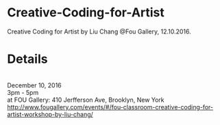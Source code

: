 # Creative-Coding-for-Artist
Creative Coding for Artist by Liu Chang @Fou Gallery, 12.10.2016. 

# Details
<br> December 10, 2016
<br> 3pm - 5pm
<br> at FOU Gallery: 410 Jerfferson Ave, Brooklyn, New York
<br> http://www.fougallery.com/events/#/fou-classroom-creative-coding-for-artist-workshop-by-liu-chang/
